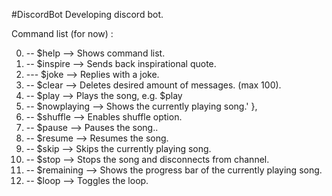 #DiscordBot
Developing discord bot.

Command list (for now) :

00. -- $help --> Shows command list.
01. -- $inspire --> Sends back inspirational quote.
02. --- $joke --> Replies with a joke.
03. -- $clear --> Deletes desired amount of messages. (max 100).
04. -- $play --> Plays the song, e.g. $play <song name> 
05. -- $nowplaying --> Shows the currently playing song.' },
06. -- $shuffle --> Enables shuffle option.
07. -- $pause --> Pauses the song..
08. -- $resume --> Resumes the song.
09. -- $skip --> Skips the currently playing song.
10. -- $stop --> Stops the song and disconnects from channel.
11. -- $remaining --> Shows the progress bar of the currently playing song.
12. -- $loop --> Toggles the loop.

  	
